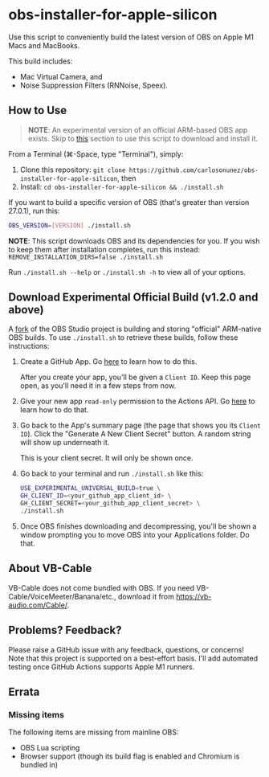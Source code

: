 # obs-installer-for-apple-silicon

Use this script to conveniently build the latest version of OBS on Apple M1 Macs and MacBooks.

This build includes:

* Mac Virtual Camera, and
* Noise Suppression Filters (RNNoise, Speex).

## How to Use

> **NOTE**: An experimental version of an official ARM-based OBS app
> exists. Skip to [this](#download-experimental-official-build) section
> to use this script to download and install it.

From a Terminal (⌘-Space, type "Terminal"), simply:

1. Clone this repository: `git clone https://github.com/carlosonunez/obs-installer-for-apple-silicon`, then
2. Install: `cd obs-installer-for-apple-silicon && ./install.sh`

If you want to build a specific version of OBS (that's greater than version 27.0.1),
run this:

```sh
OBS_VERSION=[VERSION] ./install.sh
```

**NOTE**: This script downloads OBS and its dependencies for you. If you wish to keep them
after installation completes, run this instead:
`REMOVE_INSTALLATION_DIRS=false ./install.sh`

Run `./install.sh --help` or `./install.sh -h` to view all of your options.

## Download Experimental Official Build (v1.2.0 and above)

A [fork](https://github.com/PatTheMav/obs-studio/tree/universal-build) of the
OBS Studio project is building and storing "official" ARM-native OBS builds.
To use `./install.sh` to retrieve these builds, follow these instructions:

1. Create a GitHub App. Go
   [here](https://docs.github.com/en/developers/apps/building-github-apps/creating-a-github-app)
   to learn how to do this.

   After you create your app, you'll be given a `Client ID`. Keep this page
   open, as you'll need it in a few steps from now.
2. Give your new app `read-only` permission to the Actions API. Go
   [here](https://docs.github.com/en/developers/apps/managing-github-apps/editing-a-github-apps-permissions)
   to learn how to do that.
3. Go back to the App's summary page (the page that shows you its `Client ID`).
   Click the "Generate A New Client Secret" button. A random string will show up
   underneath it.

   This is your client secret. It will only be shown once.
4. Go back to your terminal and run `./install.sh` like this:

   ```sh
   USE_EXPERIMENTAL_UNIVERSAL_BUILD=true \
   GH_CLIENT_ID=<your_github_app_client_id> \
   GH_CLIENT_SECRET=<your_github_app_client_secret> \
   ./install.sh
   ```
5. Once OBS finishes downloading and decompressing, you'll be shown a window
   prompting you to move OBS into your Applications folder. Do that.

## About VB-Cable

VB-Cable does not come bundled with OBS. If you need VB-Cable/VoiceMeeter/Banana/etc.,
download it from https://vb-audio.com/Cable/.

## Problems? Feedback?

Please raise a GitHub issue with any feedback, questions, or concerns! Note that this project
is supported on a best-effort basis. I'll add automated testing once GitHub Actions
supports Apple M1 runners.

## Errata

### Missing items

The following items are missing from mainline OBS:

- OBS Lua scripting
- Browser support (though its build flag is enabled and Chromium is bundled in)
